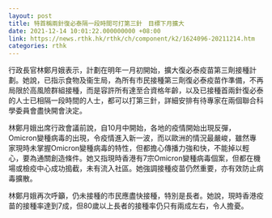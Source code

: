 ```yaml
---
layout: post
title: 特首稱兩針復必泰隔一段時間可打第三針　目標下月擴大
date: 2021-12-14 10:01:22.000000000 +08:00
link: https://news.rthk.hk/rthk/ch/component/k2/1624096-20211214.htm
categories: rthk
---
```


行政長官林鄭月娥表示，計劃在明年一月初開始，擴大復必泰疫苗第三劑接種計劃。她說，已指示食物及衞生局，為所有市民接種第三劑復必泰疫苗作準備，不再局限於高風險群組接種，而是容許所有達至合資格年齡，以及已接種首兩針復必泰的人士已相隔一段時間的人士，都可以打第三針，詳細安排有待專家在兩個聯合科學委員會盡快開會決定。

林鄭月娥出席行政會議前說，自10月中開始，各地的疫情開始出現反彈，Omicron變種病毒的出現，令疫情進入新一波，而以歐洲的情況最嚴峻，雖然專家現時未掌握Omicron變種病毒的特性，但都擔心傳播力強和快，不能掉以輕心，要為通關創造條件。她又指現時香港有7宗Omicron變種病毒個案，但都在機場或檢疫中心成功搗截，未有流入社區。她強調接種疫苗仍然重要，亦有效防止病毒擴散。

林鄭月娥再次呼籲，仍未接種的市民應盡快接種，特別是長者。她說，現時香港疫苗的接種率達到7成，但80歲以上長者的接種率仍只有兩成左右，令人擔憂。
